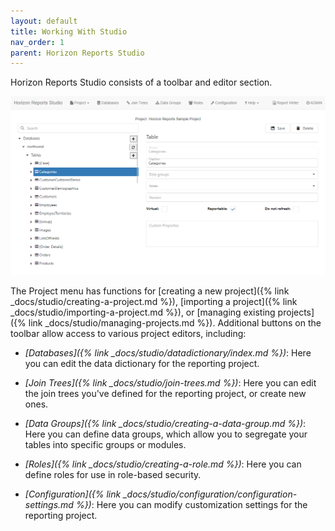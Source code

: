```yaml
---
layout: default
title: Working With Studio
nav_order: 1
parent: Horizon Reports Studio
---
```


Horizon Reports Studio consists of a toolbar and editor section. 

![](/assets/images/hrstudio.png)

The Project menu has functions for [creating a new project]({% link _docs/studio/creating-a-project.md %}), [importing a project]({% link _docs/studio/importing-a-project.md %}), or [managing existing projects]({% link _docs/studio/managing-projects.md %}). Additional buttons on the toolbar allow access to various project editors, including:

* *[Databases]({% link _docs/studio/datadictionary/index.md %})*: Here you can edit the data dictionary for the reporting project.

* *[Join Trees]({% link _docs/studio/join-trees.md %})*: Here you can edit the join trees you've defined for the reporting project, or create new ones.

* *[Data Groups]({% link _docs/studio/creating-a-data-group.md %})*: Here you can define data groups, which allow you to segregate your tables into specific groups or modules.

* *[Roles]({% link _docs/studio/creating-a-role.md %})*: Here you can define roles for use in role-based security.

* *[Configuration]({% link _docs/studio/configuration/configuration-settings.md %})*: Here you can modify customization settings for the reporting project.


